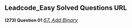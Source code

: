 ## Leadcode_Easy Solved Questions URL

**(273) Question 01** <a href="https://leetcode.com/problems/add-binary/submissions/953855446/" target="_blank" style="font-size: 16px;dispaly:inline-block;">_67. Add Binary_</a> <br/>




 
